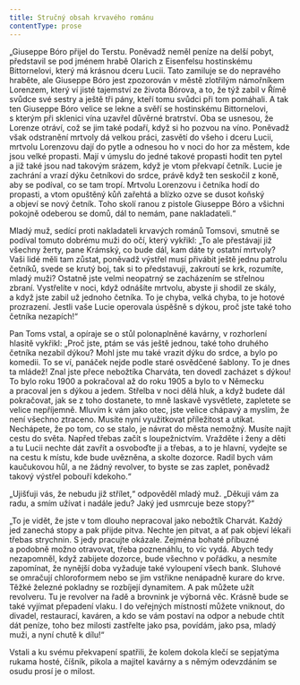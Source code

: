 ```yaml
---
title: Stručný obsah krvavého románu
contentType: prose
---
```


  

„Giuseppe Bóro přijel do Terstu. Poněvadž neměl peníze na delší pobyt, představil se pod jménem hrabě Olarich z Eisenfelsu hostinskému Bittornelovi, který má krásnou dceru Lucii. Tato zamiluje se do nepravého hraběte, ale Giuseppe Bóro jest zpozorován v městě zlotřilým námořníkem Lorenzem, který ví jisté tajemství ze života Bórova, a to, že týž zabil v Římě svůdce své sestry a ještě tři pány, kteří tomu svůdci při tom pomáhali. A tak ten Giuseppe Bóro velice se lekne a svěří se hostinskému Bittornelovi, s kterým při sklenici vína uzavřel důvěrné bratrství. Oba se usnesou, že Lorenze otráví, což se jim také podaří, když si ho pozvou na víno. Poněvadž však odstranění mrtvoly dá velkou práci, zasvětí do všeho i dceru Lucii, mrtvolu Lorenzovu dají do pytle a odnesou ho v noci do hor za městem, kde jsou velké propasti. Mají v úmyslu do jedné takové propasti hodit ten pytel a již také jsou nad takovým srázem, když je vtom překvapí četník. Lucie je zachrání a vrazí dýku četníkovi do srdce, právě když ten seskočil z koně, aby se podíval, co se tam tropí. Mrtvolu Lorenzovu i četníka hodí do propasti, a vtom opuštěný kůň zařehtá a blízko ozve se dusot koňský a objeví se nový četník. Toho skolí ranou z pistole Giuseppe Bóro a všichni pokojně odeberou se domů, dál to nemám, pane nakladateli.“

Mladý muž, sedící proti nakladateli krvavých románů Tomsovi, smutně se podíval tomuto dobrému muži do očí, který vykřikl: „To ale přestávají již všechny žerty, pane Krámský, co bude dál, kam dáte ty ostatní mrtvoly? Vaši lidé měli tam zůstat, poněvadž výstřel musí přivábit ještě jednu patrolu četníků, svede se krutý boj, tak si to představuji, zakroutí se krk, rozumíte, mladý muži? Ostatně jste velmi neopatrný se zacházením se střelnou zbraní. Vystřelíte v noci, když odnášíte mrtvolu, abyste ji shodil ze skály, a když jste zabil už jednoho četníka. To je chyba, velká chyba, to je hotové prozrazení. Jestli vaše Lucie operovala úspěšně s dýkou, proč jste také toho četníka nezapích!“

Pan Toms vstal, a opíraje se o stůl polonaplněné kavárny, v rozhorlení hlasitě vykřikl: „Proč jste, ptám se vás ještě jednou, také toho druhého četníka nezabil dýkou? Mohl jste mu také vrazit dýku do srdce, a bylo po komedii. To se ví, panáček nejde podle staré osvědčené šablony. To je dnes ta mládež! Znal jste přece nebožtíka Charváta, ten dovedl zacházet s dýkou! To bylo roku 1900 a pokračoval až do roku 1905 a bylo to v Německu a pracoval jen s dýkou a jedem. Střelba v noci dělá hluk, a když budete dál pokračovat, jak se z toho dostanete, to mně laskavě vysvětlete, zapletete se velice nepříjemně. Mluvím k vám jako otec, jste velice chápavý a myslím, že není všechno ztraceno. Musíte nyní využitkovat příležitost a utíkat. Nechápete, že po tom, co se stalo, je návrat do města nemožný. Musíte najít cestu do světa. Napřed třebas začít s loupežnictvím. Vražděte i ženy a děti a tu Lucii nechte dát zavřít a osvoboďte ji a třebas, a to je hlavní, vydejte se na cestu k místu, kde bude uvězněna, a skolte dozorce. Radil bych vám kaučukovou hůl, a ne žádný revolver, to byste se zas zaplet, poněvadž takový výstřel pobouří kdekoho.“

„Ujišťuji vás, že nebudu již střílet,“ odpověděl mladý muž. „Děkuji vám za radu, a smím užívat i nadále jedu? Jaký jed usmrcuje beze stopy?“

„To je vidět, že jste v tom dlouho nepracoval jako nebožtík Charvát. Každý jed zanechá stopy a pak přijde pitva. Nechte jen pitvat, a ať pak objeví lékaři třebas strychnin. S jedy pracujte okázale. Zejména bohaté příbuzné a podobně možno otravovat, třeba poznenáhlu, to víc vydá. Abych tedy nezapomněl, když zabijete dozorce, bude všechno v pořádku, a nesmíte zapomínat, že nynější doba vyžaduje také vyloupení všech bank. Sluhové se omračují chloroformem nebo se jim vstřikne nenápadně kurare do krve. Těžké železné pokladny se rozbíjejí dynamitem. A pak můžete užít revolveru. Tu je revolver na řadě a brovnink je výborná věc. Krásně bude se také vyjímat přepadení vlaku. I do veřejných místností můžete vniknout, do divadel, restaurací, kaváren, a kdo se vám postaví na odpor a nebude chtít dát peníze, toho bez milosti zastřelte jako psa, povídám, jako psa, mladý muži, a nyní chutě k dílu!“

Vstali a ku svému překvapení spatřili, že kolem dokola klečí se sepjatýma rukama hosté, číšník, pikola a majitel kavárny a s němým odevzdáním se osudu prosí je o milost.
